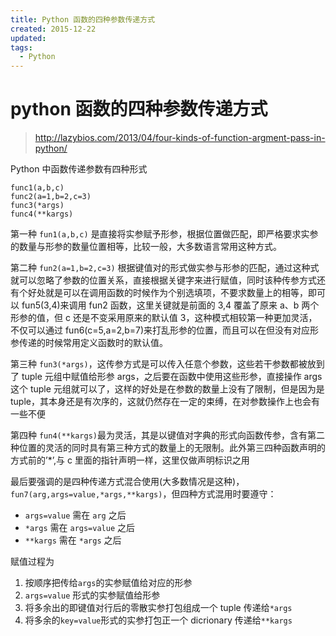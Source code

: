 ```yaml
---
title: Python 函数的四种参数传递方式
created: 2015-12-22
updated:
tags:
  - Python
---
```


# python 函数的四种参数传递方式

> http://lazybios.com/2013/04/four-kinds-of-function-argment-pass-in-python/

Python 中函数传递参数有四种形式

    func1(a,b,c)
    func2(a=1,b=2,c=3)
    func3(*args)
    func4(**kargs)

第一种 `fun1(a,b,c)` 是直接将实参赋予形参，根据位置做匹配，即严格要求实参的数量与形参的数量位置相等，比较一般，大多数语言常用这种方式。

第二种 `fun2(a=1,b=2,c=3)` 根据键值对的形式做实参与形参的匹配，通过这种式就可以忽略了参数的位置关系，直接根据关键字来进行赋值，同时该种传参方式还有个好处就是可以在调用函数的时候作为个别选填项，不要求数量上的相等，即可以 fun5(3,4)来调用 fun2 函数，这里关键就是前面的 3,4 覆盖了原来 a、b 两个形参的值，但 c 还是不变采用原来的默认值 3，这种模式相较第一种更加灵活，不仅可以通过 fun6(c=5,a=2,b=7)来打乱形参的位置，而且可以在但没有对应形参传递的时候常用定义函数时的默认值。

第三种 `fun3(*args)`，这传参方式是可以传入任意个参数，这些若干参数都被放到了 tuple 元组中赋值给形参 args，之后要在函数中使用这些形参，直接操作 args 这个 tuple 元组就可以了，这样的好处是在参数的数量上没有了限制，但是因为是 tuple，其本身还是有次序的，这就仍然存在一定的束缚，在对参数操作上也会有一些不便

第四种 `fun4(**kargs)`最为灵活，其是以键值对字典的形式向函数传参，含有第二种位置的灵活的同时具有第三种方式的数量上的无限制。此外第三四种函数声明的方式前的’\*’,与 c 里面的指针声明一样，这里仅做声明标识之用

最后要强调的是四种传递方式混合使用(大多数情况是这种)，`fun7(arg,args=value,*args,**kargs)`，但四种方式混用时要遵守：

- `args=value` 需在 `arg` 之后
- `*args` 需在 `args=value` 之后
- `**kargs` 需在 `*args` 之后

赋值过程为

1. 按顺序把传给`args`的实参赋值给对应的形参
2. `args=value` 形式的实参赋值给形参
3. 将多余出的即键值对行后的零散实参打包组成一个 tuple 传递给`*args`
4. 将多余的`key=value`形式的实参打包正一个 dicrionary 传递给`**kargs`
